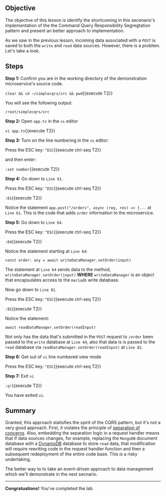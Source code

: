 ## Objective
The objective of this lesson is identify the shortcoming in this secenario's implementation of the the Command Query Responsibility Segregtation pattern and present an better approach to implementation.

As we saw in the previous lesson, incoming data associated with a `POST` is saved to both the `write` and `read` data sources. However, there is a problem. Let's take a look.

## Steps

**Step 1:** Confirm you are in the working directory of the demonstration microservice's source code.

`clear && cd ~/simplecqrs/src && pwd`{{execute T2}}

You will see the following output:

`/root/simplecqrs/src`

**Step 2:** Open `app.ts` in the `vi` editor

`vi app.ts`{{execute T2}}

**Step 3:** Turn on the line numbering in the `vi` editor:

Press the ESC key: `^ESC`{{execute ctrl-seq T2}}

and then enter:

`:set number`{{execute T2}}

**Step 4:** Go down to `Line 61`.

Press the ESC key: `^ESC`{{execute ctrl-seq T2}}

`:61`{{execute T2}}

Notice the statement `app.post("/orders", async (req, res) => {...` at `Line 61`. This is the code that adds `order` information to the microservice.

**Step 5:** Go down to `Line 64`.

Press the ESC key: `^ESC`{{execute ctrl-seq T2}}

`:64`{{execute T2}}

Notice the statement starting at `Line 64`:

```
const order: any = await writeDataManager.setOrder(input)

```
The statement at `Line 64` sends data to the method, `writeDataManager.setOrder(input)` **WHERE** `writeDataManager` is an object that encapsulates access to the `mariadb` write database.

Now go down to `Line 81`.

Press the ESC key: `^ESC`{{execute ctrl-seq T2}}

`:81`{{execute T2}}

Notice the statement:

```
await readDataManager.setOrder(readInput)

```

Not only has the data that's submitted in the `POST` request to `/order` been passed to the `write` database at `Line 64`, also that data is is passed to the `read` database via `readDataManager.setOrder(readInput)`  at `Line 82`.

**Step 6:** Get out of `vi` line numbered view mode

Press the ESC key: `^ESC`{{execute ctrl-seq T2}}

**Step 7:** Exit `vi`

`:q!`{{execute  T2}}

You have exited `vi`.

## Summary

Granted, this approach statisfies the spirit of the CQRS pattern, but it's not a very good approach. First, it violates the principle of [separation of concerns](https://en.wikipedia.org/wiki/Separation_of_concerns). Also, embedding the separation logic in a request handler means that if data sources changes, for example, replacing the `MongoDB` document database with a [DynamoDB](https://aws.amazon.com/dynamodb/) database to store `read` data, that modification will require rewriting code in the request handler function and then a subsequent redeployment of the entire code base. This is a risky undertaking.

The better way to to take an event-driven approach to data management which we'll demonstrate in the next secnario.

 

---

**Congratuations!** You've completed the lab.
